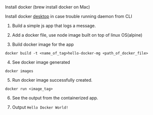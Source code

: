 Install docker (brew install docker on Mac)

Install docker [desktop](https://www.docker.com/products/docker-desktop/) in case trouble running daemon from CLI

1. Build a simple js app that logs a message.

2. Add a docker file, use node image built on top of linux OS(alpine)

3. Build docker image for the app

  `docker build -t <name_of_tag>hello-docker-mg <path_of_docker_file>`

4. See docker image generated 

  `docker images`

5. Run docker image successfully created.

  `docker run <image_tag>`

6. See the output from the containerized app.

7. Output
   `Hello Docker World!`
